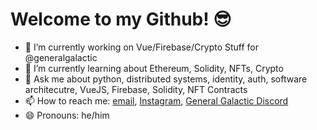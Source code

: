 # Welcome to my Github! 😎

- 🔭 I’m currently working on Vue/Firebase/Crypto Stuff for @generalgalactic
- 🌱 I’m currently learning about Ethereum, Solidity, NFTs, Crypto
- 💬 Ask me about python, distributed systems, identity, auth, software architecutre, VueJS, Firebase, Solidity, NFT Contracts
- 📫 How to reach me: [email](mailto:clint@clintecker.com), [Instagram](https://instagram.com/clintecker), [General Galactic Discord](https://discord.gg/YdPn94875j)
- 😄 Pronouns: he/him
